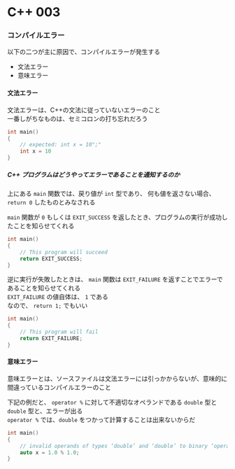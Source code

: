 # C++ 003

### コンパイルエラー

以下の二つが主に原因で、コンパイルエラーが発生する

- 文法エラー
- 意味エラー

#### 文法エラー

文法エラーは、C++の文法に従っていないエラーのこと  
一番しがちなものは、セミコロンの打ち忘れだろう

```cpp
int main()
{
    // expected: int x = 10";"
    int x = 10
}
```

##### C++ プログラムはどうやってエラーであることを通知するのか

上にある `main` 関数では、戻り値が `int` 型であり、 何も値を返さない場合、 `return 0` したものとみなされる

`main` 関数が `0` もしくは `EXIT_SUCCESS` を返したとき、プログラムの実行が成功したことを知らせてくれる

```cpp
int main()
{
    // This program will succeed
    return EXIT_SUCCESS;
}
```

逆に実行が失敗したときは、 `main` 関数は `EXIT_FAILURE` を返すことでエラーであることを知らせてくれる  
`EXIT_FAILURE` の値自体は、 `1` である  
なので、 `return 1;` でもいい

```cpp
int main()
{
    // This program will fail
    return EXIT_FAILURE;
}
```

#### 意味エラー

意味エラーとは、ソースファイルは文法エラーには引っかからないが、意味的に間違っているコンパイルエラーのこと

下記の例だと、 `operator %` に対して不適切なオペランドである `double` 型と `double` 型と、エラーが出る  
`operator %` では、`double` をつかって計算することは出来ないからだ

```cpp
int main()
{
    // invalid operands of types ‘double’ and ‘double’ to binary ‘operator%’
    auto x = 1.0 % 1.0;
}
```
